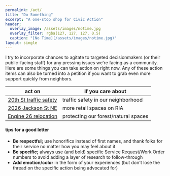 ```yaml
---
permalink: /act/
title: "Do Something"
excerpt: "A one-stop shop for Civic Action"
header:
  overlay_image: /assets/images/notime.jpg
  overlay_filter: rgba(127, 127, 127, 0.5)
  caption: "[No Time](/assets/images/notime.jpg)"
layout: single
---
```

I try to incorporate chances to agitate to targeted decisionmakers (or their public-facing staff) for any pressing issues we're facing as a community. Here are some things you can take action on right now. Any of these action items can also be turned into a petition if you want to grab even more support quickly from neighbors.

|act on|if you care about|
|---|---|
|[20th St traffic safety](/issues/20thst/#community-action)|traffic safety in our neighborhood|
|[2026 Jackson St NE](/issues/2026jackson/#community-action)|more retail spaces on RIA|
|[Engine 26 relocation](/issues/modelcities/#community-action)|protecting our forest/natural spaces|

#### tips for a good letter
- **Be respectful;** use honorifics instead of first names, and thank folks for their service no matter how you may feel about it
- **Be specific;** always use (and bold) specific Service Request/Work Order numbers to avoid adding a layer of research to follow-through
- **Add emotion/color** in the form of your experiences (but don't lose the thread on the specific action being advocated for)
